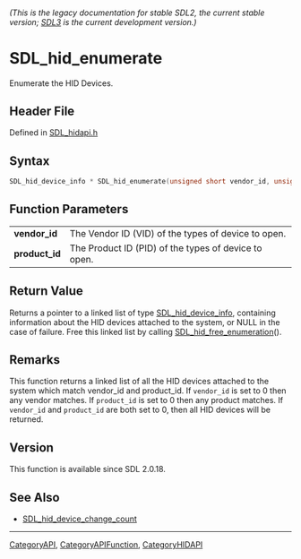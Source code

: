 ###### (This is the legacy documentation for stable SDL2, the current stable version; [SDL3](https://wiki.libsdl.org/SDL3/) is the current development version.)
# SDL_hid_enumerate

Enumerate the HID Devices.

## Header File

Defined in [SDL_hidapi.h](https://github.com/libsdl-org/SDL/blob/SDL2/include/SDL_hidapi.h)

## Syntax

```c
SDL_hid_device_info * SDL_hid_enumerate(unsigned short vendor_id, unsigned short product_id);

```

## Function Parameters

|                    |                                                      |
| ------------------ | ---------------------------------------------------- |
| **vendor_id**      | The Vendor ID (VID) of the types of device to open.  |
| **product_id**     | The Product ID (PID) of the types of device to open. |

## Return Value

Returns a pointer to a linked list of type
[SDL_hid_device_info](SDL_hid_device_info), containing information about
the HID devices attached to the system, or NULL in the case of failure.
Free this linked list by calling
[SDL_hid_free_enumeration](SDL_hid_free_enumeration)().

## Remarks

This function returns a linked list of all the HID devices attached to the
system which match vendor_id and product_id. If `vendor_id` is set to 0
then any vendor matches. If `product_id` is set to 0 then any product
matches. If `vendor_id` and `product_id` are both set to 0, then all HID
devices will be returned.

## Version

This function is available since SDL 2.0.18.

## See Also

- [SDL_hid_device_change_count](SDL_hid_device_change_count)

----
[CategoryAPI](CategoryAPI), [CategoryAPIFunction](CategoryAPIFunction), [CategoryHIDAPI](CategoryHIDAPI)

